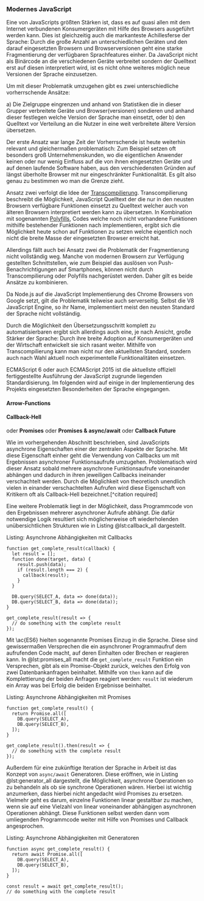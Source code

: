 ### Modernes JavaScript
Eine von JavaScripts größten Stärken ist, dass es auf quasi allen mit dem Internet verbundenen Konsumergeräten mit Hilfe des Browsers ausgeführt werden kann. Dies ist gleichzeitig auch die markanteste Achillesferse der Sprache: Durch die große Anzahl an unterschiedlichen Geräten und den darauf eingesetzten Browsern und Browserversionen geht eine starke Fragmentierung der verfügbaren Sprachfeatures einher. Da JavaScript nicht als Binärcode an die verschiedenen Geräte verbreitet sondern der Quelltext erst auf diesen interpretiert wird, ist es nicht ohne weiteres möglich neue Versionen der Sprache einzusetzen.

Um mit dieser Problematik umzugehen gibt es zwei unterschiedliche vorherrschende Ansätze:

  a) Die Zielgruppe eingrenzen und anhand von Statistiken die in dieser Grupper verbreitete Geräte und Browser(versionen) sondieren und anhand dieser festlegen welche Version der Sprache man einsetzt, oder
  b) den Quelltext vor Verteilung an die Nutzer in eine weit verbreitete ältere Version übersetzen.

Der erste Ansatz war lange Zeit der Vorherrschende ist heute weiterhin relevant und gleichermaßen problematisch: Zum Beispiel setzen oft besonders groß Unternehmenskunden, wo die eigentlichen Anwender keinen oder nur wenig Einfluss auf die von ihnen eingesetzten Geräte und auf denen laufende Software haben, aus den verschiedensten Gründen auf längst überholte Browser mit nur eingeschränkter Funktionalität. Es gilt also genau zu bestimmen wo man die Grenze zieht.

Ansatz zwei verfolgt die Idee der [Transcompilierung](#glossar). Transcompilierung beschreibt die Möglichkeit, JavaScript Quelltext der die nur in den neusten Browsern verfügbare Funktionen einsetzt zu Quelltext welcher auch von älteren Browsern interpretiert werden kann zu übersetzen. In Kombination mit sogenannten [Polyfills](#glossar), Codes welche noch nicht vorhandene Funktionen mithilfe bestehender Funktionen nach implementieren, ergibt sich die Möglichkeit heute schon auf Funktionen zu setzen welche eigentlich noch nicht die breite Masse der eingesetzten Browser erreicht hat.

Allerdings fällt auch bei Ansatz zwei die Problematik der Fragmentierung nicht vollständig weg. Manche von modernen Browsern zur Verfügung gestellten Schnittstellen, wie zum Beispiel das auslösen von Push-Benachrichtigungen auf Smartphones, können nicht durch Transcompilierung oder Polyfills nachgerüstet werden. Daher gilt es beide Ansätze zu kombinieren.

Da Node.js auf die JavaScript Implementierung des Chrome Browsers von Google setzt, gilt die Problematik teilweise auch serverseitig. Selbst die V8 JavaScript Engine, so ihr Name, implementiert meist den neusten Standard der Sprache nicht vollständig.

Durch die Möglichkeit den Übersetzungsschritt komplett zu automatisierbaren ergibt sich allerdings auch eine, je nach Ansicht, große Stärker der Sprache: Durch ihre breite Adoption auf Konsumergeräten und der Wirtschaft entwickelt sie sich rasant weiter. Mithilfe von Transcompilierung kann man nicht nur den aktuellsten Standard, sondern auch nach Wahl aktuell noch experimentelle Funktionalitäten einsetzen.

ECMAScript 6 oder auch ECMAScript 2015 ist die aktuellste offiziell fertiggestellte Ausführung der JavaScript zugrunde liegenden Standardisierung. Im folgenden wird auf einige in der Implementierung des Projekts eingesetzten Besonderheiten der Sprache eingegangen.

#### Arrow-Functions




#### Callback-Hell
oder **Promises** oder **Promises & async/await** oder **Callback Future**

Wie im vorhergehenden Abschnitt beschrieben, sind JavaScripts asynchrone Eigenschaften einer der zentralen Aspekte der Sprache. Mit diese Eigenschaft einher geht die Verwendung von Callbacks um mit Ergebnissen asynchroner Funktionsaufrufe umzugehen. Problematisch wird dieser Ansatz sobald mehrere asynchrone Funktionsaufrufe voneinander abhängen und dadurch in ihren jeweiligen Callbacks ineinander verschachtelt werden. Durch die Möglichkeit von theoretisch unendlich vielen in einander verschachtelten Aufrufen wird diese Eigenschaft von Kritikern oft als Callback-Hell bezeichnet.[^citation required]

Eine weitere Problematik liegt in der Möglichkeit, dass Programmcode von den Ergebnissen mehrerer asynchroner Aufrufe abhängt. Die dafür notwendige Logik resultiert sich möglicherweise oft wiederholenden unübersichtlichen Strukturen wie in Listing @lst:callback_all dargestellt.

Listing: Asynchrone Abhängigkeiten mit Callbacks

~~~{.javascript #lst:callback_all}
function get_complete_result(callback) {
  let result = [];
  function done(target, data) {
    result.push(data);
    if (result.length === 2) {
      callback(result);
    }
  }

  DB.query(SELECT_A, data => done(data));
  DB.query(SELECT_B, data => done(data));
}

get_complete_result(result => {
  // do something with the complete result
});
~~~

Mit \ac{ES6} hielten sogenannte Promises Einzug in die Sprache. Diese sind gewissermaßen Versprechen die ein asynchroner Programmaufruf dem aufrufenden Code macht, auf deren Einhalten oder Brechen er reagieren kann. In @lst:promises_all macht die `get_complete_result` Funktion ein Versprechen, gibt als ein Promise-Objekt zurück, welches den Erfolg von zwei Datenbankanfragen beinhaltet. Mithilfe von `then` kann auf die Komplettierung der beiden Anfragen reagiert werden: `result` ist wiederum ein Array was bei Erfolg die beiden Ergebnisse beinhaltet.

Listing: Asynchrone Abhängigkeiten mit Promises

~~~{.javascript #lst:promises_all}
function get_complete_result() {
  return Promise.all([
    DB.query(SELECT_A),
    DB.query(SELECT_B),
  ]);
}

get_complete_result().then(result => {
  // do something with the complete result
});
~~~

Außerdem für eine zukünftige Iteration der Sprache in Arbeit ist das Konzept von `async/await` Generatoren. Diese eröffnen, wie in Listing @lst:generator_all dargestellt, die Möglichkeit, asynchrone Operationen so zu behandeln als ob sie synchrone Operationen wären. Hierbei ist wichtig anzumerken, dass hierbei nicht angedacht wird Promises zu ersetzen. Vielmehr geht es darum, einzelne Funktionen linear gestaltbar zu machen, wenn sie auf eine Vielzahl von linear voneinander abhängigen asynchronen Operationen abhängt. Diese Funktionen selbst werden dann vom umliegenden Programmcode weiter mit Hilfe von Promises und Callback angesprochen.

Listing: Asynchrone Abhängigkeiten mit Generatoren

~~~{.javascript #lst:generator_all}
function async get_complete_result() {
  return await Promise.all([
    DB.query(SELECT_A),
    DB.query(SELECT_B),
  ]);
}

const result = await get_complete_result();
// do something with the complete result
~~~
